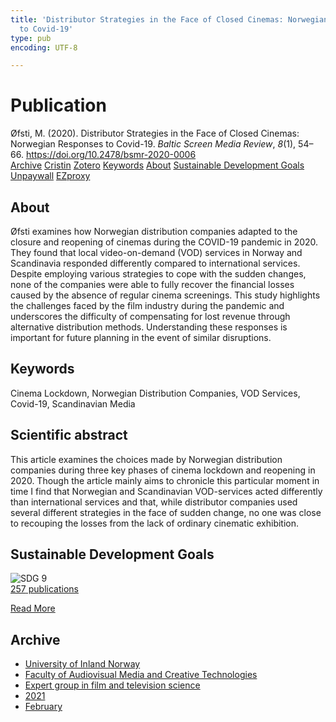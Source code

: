 ```yaml
---
title: 'Distributor Strategies in the Face of Closed Cinemas: Norwegian Responses
  to Covid-19'
type: pub
encoding: UTF-8

---
```

<h1>Publication</h1>
<article id="csl-bib-container-YEFM8M2U" class="csl-bib-container">
  <div class="csl-bib-body"> <div class="csl-entry">Øfsti, M. (2020). Distributor Strategies in the Face of Closed Cinemas: Norwegian Responses to Covid-19. <i>Baltic Screen Media Review</i>, <i>8</i>(1), 54–66. <a href="https://doi.org/10.2478/bsmr-2020-0006">https://doi.org/10.2478/bsmr-2020-0006</a></div> </div>
  <div class="csl-bib-buttons">
    <a href="#taxonomy-article-YEFM8M2U" alt="archive" class="csl-bib-button">Archive</a>
    <a href="https://app.cristin.no/results/show.jsf?id=1894145" alt="Cristin" class="csl-bib-button">Cristin</a>
    <a href="http://zotero.org/groups/5881554/items/YEFM8M2U" alt="Zotero" class="csl-bib-button">Zotero</a>
    <a href="#keywords-article-YEFM8M2U" alt="keywords" class="csl-bib-button">Keywords</a>
    <a href="#about-article-YEFM8M2U" alt="about_pub" class="csl-bib-button">About</a>
    <a href="#sdg-article-YEFM8M2U" alt="sdg" class="csl-bib-button">Sustainable Development Goals</a>
    <a href="https://sciendo.com/pdf/10.2478/bsmr-2020-0006" alt="Unpaywall" class="csl-bib-button">Unpaywall</a>
    <a href="https://sciendo.com/pdf/10.2478/bsmr-2020-0006" alt="EZproxy" class="csl-bib-button">EZproxy</a>
  </div>
  <div id="csl-bib-meta-container-YEFM8M2U"></div>
</article>
<div id="csl-bib-meta-YEFM8M2U" class="csl-bib-meta">
  <article id="about-article-YEFM8M2U" class="about_pub-article">
    <h1>About</h1>
    Øfsti examines how Norwegian distribution companies adapted to the closure and reopening of cinemas during the COVID-19 pandemic in 2020. They found that local video-on-demand (VOD) services in Norway and Scandinavia responded differently compared to international services. Despite employing various strategies to cope with the sudden changes, none of the companies were able to fully recover the financial losses caused by the absence of regular cinema screenings. This study highlights the challenges faced by the film industry during the pandemic and underscores the difficulty of compensating for lost revenue through alternative distribution methods. Understanding these responses is important for future planning in the event of similar disruptions.
  </article>
  <article id="keywords-article-YEFM8M2U" class="keywords-article">
    <h1>Keywords</h1>
    Cinema Lockdown, Norwegian Distribution Companies, VOD Services, Covid-19, Scandinavian Media
  </article>
  <article id="abstract-article-YEFM8M2U" class="abstract-article">
    <h1>Scientific abstract</h1>
    This article examines the choices made by Norwegian distribution companies during three key phases of cinema lockdown and reopening in 2020. Though the article mainly aims to chronicle this particular moment in time I find that Norwegian and Scandinavian VOD-services acted differently than international services and that, while distributor companies used several different strategies in the face of sudden change, no one was close to recouping the losses from the lack of ordinary cinematic exhibition.
  </article>
  <article id="sdg-article-YEFM8M2U" class="sdg-article">
    <h1>Sustainable Development Goals</h1>
    <div class="sdg-container"><div id="sdg9" class="sdg">
        <img src="{{< params subfolder >}}images/sdg/sdg09_en.png" class="image" alt="SDG 9">
        <div class="sdg-overlay">
          <a href="/en/archive/?key=?sdg=9#archive" class="sdg-publication-count"><span>257</span> publications</a>
          <p><a href="https://sdgs.un.org/goals/goal9" class="sdg-read-more">Read More</a></p>
        </div>
      </div></div>
  </article>
  <article id="taxonomy-article-YEFM8M2U" class="taxonomy-article">
    <h1>Archive</h1>
    <ul>
      <li>
        <a href="/en/archive/?key=3DCRN523">University of Inland Norway</a>
      </li>
      <li>
        <a href="/en/archive/?key=8XUDF4FD">Faculty of Audiovisual Media and Creative Technologies</a>
      </li>
      <li>
        <a href="/en/archive/?key=GP9PM6PG">Expert group in film and television science</a>
      </li>
      <li>
        <a href="/en/archive/?key=7C5UHWZA">2021</a>
      </li>
      <li>
        <a href="/en/archive/?key=CCS89QJA">February</a>
      </li>
    </ul>
  </article>
</div>
